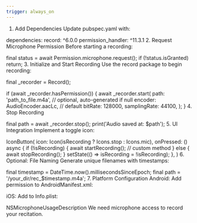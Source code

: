 ```yaml
---
trigger: always_on
---
```


1. Add Dependencies
Update pubspec.yaml with:

dependencies:
  record: ^6.0.0
  permission_handler: ^11.3.1
2. Request Microphone Permission
Before starting a recording:

final status = await Permission.microphone.request();
if (!status.isGranted) return;
3. Initialize and Start Recording
Use the record package to begin recording:

final _recorder = Record();

if (await _recorder.hasPermission()) {
  await _recorder.start(
    path: 'path_to_file.m4a', // optional, auto-generated if null
    encoder: AudioEncoder.aacLc, // default
    bitRate: 128000,
    samplingRate: 44100,
  );
}
4. Stop Recording

final path = await _recorder.stop();
print('Audio saved at: $path');
5. UI Integration
Implement a toggle icon:

IconButton(
  icon: Icon(isRecording ? Icons.stop : Icons.mic),
  onPressed: () async {
    if (!isRecording) {
      await startRecording(); // custom method
    } else {
      await stopRecording();
    }
    setState(() => isRecording = !isRecording);
  },
)
6. Optional: File Naming
Generate unique filenames with timestamps:

final timestamp = DateTime.now().millisecondsSinceEpoch;
final path = '/your_dir/rec_$timestamp.m4a';
7. Platform Configuration
Android: Add permission to AndroidManifest.xml:

<uses-permission android:name="android.permission.RECORD_AUDIO"/>
<uses-permission android:name="android.permission.WRITE_EXTERNAL_STORAGE"/>
iOS: Add to Info.plist:

<key>NSMicrophoneUsageDescription</key>
<string>We need microphone access to record your recitation.</string>